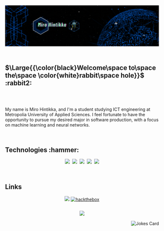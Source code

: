 
![Header](./dev_making.gif)
<h2><br>$\Large{{\color{black}Welcome\space to\space the\space \color{white}rabbit\space hole}}$ :rabbit2:</h2>
<br><br><p>My name is Miro Hintikka, and I'm a student studying ICT engineering at Metropolia University
of Applied Sciences. I feel fortunate to have the opportunity to pursue my desired major in software production,
with a focus on machine learning and neural networks.</p>

<br>
<!-- HTML -->
<h2 >Technologies :hammer:</h2>
  <p align="center">
    <img src="https://img.shields.io/badge/java-%23ED8B00.svg?style=for-the-badge&logo=openjdk&logoColor=white"/>&nbsp;
    <img src="https://img.shields.io/badge/python-3670A0?style=for-the-badge&logo=python&logoColor=ffdd54"/>&nbsp;
    <img src="https://img.shields.io/badge/javascript-%23323330.svg?style=for-the-badge&logo=javascript&logoColor=%23F7DF1E"/>&nbsp;
    <img src="https://img.shields.io/badge/mysql-%2300f.svg?style=for-the-badge&logo=mysql&logoColor=white"/>&nbsp;
    <img src="https://img.shields.io/badge/MariaDB-003545?style=for-the-badge&logo=mariadb&logoColor=white"/>
  </p>
<br>
<h2>Links</h2>
  <p align="center">
    <a href="https://www.linkedin.com/in/miro-hintikka-635b09291/"><img src="https://img.shields.io/badge/linkedin-%230077B5.svg?style=for-the-badge&logo=linkedin&logoColor=white"></a>
    <a href='https://app.hackthebox.com/profile/1524808' target="_blank"><img alt='hackthebox' src='https://img.shields.io/badge/Hackthebox-100000?style=for-the-badge&logo=hackthebox&logoColor=3CFF60&labelColor=616169&color=34343C'/></a>
  </p>
  <h2></h2>
  <p align="center">
    <img src="https://profile-counter.glitch.me/hinmiro/count.svg"/>
    <p align="right">
      <img src="https://readme-jokes.vercel.app/api" alt="Jokes Card" />
    </p>
  </p>
    


